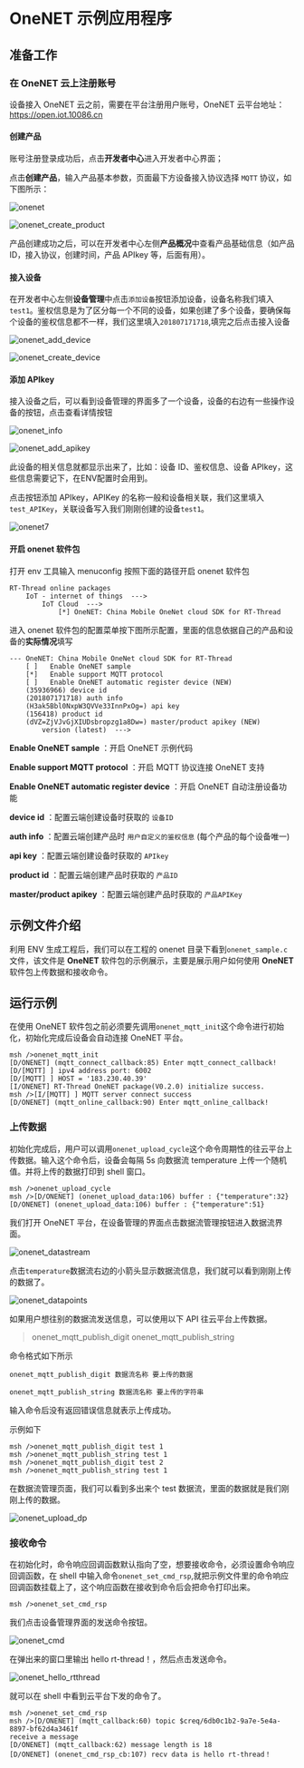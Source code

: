 # OneNET 示例应用程序 #

## 准备工作

### 在 OneNET 云上注册账号

设备接入 OneNET 云之前，需要在平台注册用户账号，OneNET 云平台地址：<https://open.iot.10086.cn>

#### 创建产品

账号注册登录成功后，点击**开发者中心**进入开发者中心界面；

点击**创建产品**，输入产品基本参数，页面最下方设备接入协议选择 `MQTT` 协议，如下图所示：

![onenet](figures/onenet.png)

![onenet_create_product](figures/onenet_create_product.png)

产品创建成功之后，可以在开发者中心左侧**产品概况**中查看产品基础信息（如产品ID，接入协议，创建时间，产品 APIkey 等，后面有用）。

#### 接入设备

在开发者中心左侧**设备管理**中点击`添加设备`按钮添加设备，设备名称我们填入`test1`。鉴权信息是为了区分每一个不同的设备，如果创建了多个设备，要确保每个设备的鉴权信息都不一样，我们这里填入`201807171718`,填完之后点击接入设备

![onenet_add_device](figures/onenet_add_device.png)

![onenet_create_device](figures/onenet_create_device.png)



#### 添加 APIkey

接入设备之后，可以看到设备管理的界面多了一个设备，设备的右边有一些操作设备的按钮，点击查看详情按钮

![onenet_info](figures/onenet_info.png)

![onenet_add_apikey](figures/onenet_add_apikey.png)

此设备的相关信息就都显示出来了，比如：设备 ID、鉴权信息、设备 APIkey，这些信息需要记下，在ENV配置时会用到。

点击按钮添加 APIkey，APIKey 的名称一般和设备相关联，我们这里填入`test_APIKey`，关联设备写入我们刚刚创建的设备`test1`。 

![onenet7](figures/onenet7.png)

#### 开启 onenet 软件包

打开 env 工具输入 menuconfig 按照下面的路径开启 onenet 软件包

```{.c}
RT-Thread online packages
    IoT - internet of things  --->
        IoT Cloud  --->
            [*] OneNET: China Mobile OneNet cloud SDK for RT-Thread
```

进入 onenet 软件包的配置菜单按下图所示配置，里面的信息依据自己的产品和设备的**实际情况**填写

```{.c}
--- OneNET: China Mobile OneNet cloud SDK for RT-Thread                            
    [ ]   Enable OneNET sample                                                  
    [*]   Enable support MQTT protocol                                                 
    [ ]   Enable OneNET automatic register device (NEW)                             
    (35936966) device id                                                             
    (201807171718) auth info
    (H3ak5Bbl0NxpW3QVVe33InnPxOg=) api key                                              
    (156418) product id                                                                 
    (dVZ=ZjVJvGjXIUDsbropzg1a8Dw=) master/product apikey (NEW)                       
        version (latest)  --->
```

**Enable OneNET sample** ：开启 OneNET 示例代码

**Enable support MQTT protocol** ：开启 MQTT 协议连接 OneNET 支持

**Enable OneNET automatic register device** ：开启  OneNET 自动注册设备功能

**device id** ：配置云端创建设备时获取的 `设备ID`

**auth info** ：配置云端创建产品时 `用户自定义的鉴权信息` (每个产品的每个设备唯一)

**api key** ：配置云端创建设备时获取的 `APIkey`

**product id** ：配置云端创建产品时获取的 `产品ID`

**master/product apikey** ：配置云端创建产品时获取的 `产品APIKey`

## 示例文件介绍 ##

利用 ENV 生成工程后，我们可以在工程的 onenet 目录下看到`onenet_sample.c`文件，该文件是 **OneNET** 软件包的示例展示，主要是展示用户如何使用 **OneNET** 软件包上传数据和接收命令。

## 运行示例

在使用 OneNET 软件包之前必须要先调用`onenet_mqtt_init`这个命令进行初始化，初始化完成后设备会自动连接 OneNET 平台。

```{.c}
msh />onenet_mqtt_init
[D/ONENET] (mqtt_connect_callback:85) Enter mqtt_connect_callback!
[D/[MQTT] ] ipv4 address port: 6002
[D/[MQTT] ] HOST = '183.230.40.39'
[I/ONENET] RT-Thread OneNET package(V0.2.0) initialize success.
msh />[I/[MQTT] ] MQTT server connect success
[D/ONENET] (mqtt_online_callback:90) Enter mqtt_online_callback!
```

### 上传数据

初始化完成后，用户可以调用`onenet_upload_cycle`这个命令周期性的往云平台上传数据。输入这个命令后，设备会每隔 5s 向数据流 temperature 上传一个随机值。并将上传的数据打印到 shell 窗口。

```{.c}
msh />onenet_upload_cycle
msh />[D/ONENET] (onenet_upload_data:106) buffer : {"temperature":32}
[D/ONENET] (onenet_upload_data:106) buffer : {"temperature":51}
```

我们打开 OneNET 平台，在设备管理的界面点击数据流管理按钮进入数据流界面。

![onenet_datastream](figures/onenet_datastream.png)

点击`temperature`数据流右边的小箭头显示数据流信息，我们就可以看到刚刚上传的数据了。

![onenet_datapoints](figures/onenet_datapoints.jpg)

如果用户想往别的数据流发送信息，可以使用以下 API 往云平台上传数据。

> onenet_mqtt_publish_digit
> onenet_mqtt_publish_string

命令格式如下所示

```{.c}
onenet_mqtt_publish_digit 数据流名称 要上传的数据

onenet_mqtt_publish_string 数据流名称 要上传的字符串
```

输入命令后没有返回错误信息就表示上传成功。

示例如下

```{.c}
msh />onenet_mqtt_publish_digit test 1
msh />onenet_mqtt_publish_string test 1
msh />onenet_mqtt_publish_digit test 2
msh />onenet_mqtt_publish_string test 1
```

在数据流管理页面，我们可以看到多出来个 test 数据流，里面的数据就是我们刚刚上传的数据。

![onenet_upload_dp](figures/onenet_upload_dp.png)

### 接收命令

在初始化时，命令响应回调函数默认指向了空，想要接收命令，必须设置命令响应回调函数，在 shell 中输入命令`onenet_set_cmd_rsp`,就把示例文件里的命令响应回调函数挂载上了，这个响应函数在接收到命令后会把命令打印出来。

```{.c}
msh />onenet_set_cmd_rsp
```

我们点击设备管理界面的发送命令按钮。

![onenet_cmd](figures/onenet_cmd.png)

在弹出来的窗口里输出 hello rt-thread！，然后点击发送命令。

![onenet_hello_rtthread](figures/onenet_hello_rtthread.png)

就可以在 shell 中看到云平台下发的命令了。

```{.c}
msh />onenet_set_cmd_rsp
msh />[D/ONENET] (mqtt_callback:60) topic $creq/6db0c1b2-9a7e-5e4a-8897-bf62d4a3461f 
receive a message
[D/ONENET] (mqtt_callback:62) message length is 18
[D/ONENET] (onenet_cmd_rsp_cb:107) recv data is hello rt-thread！
```

